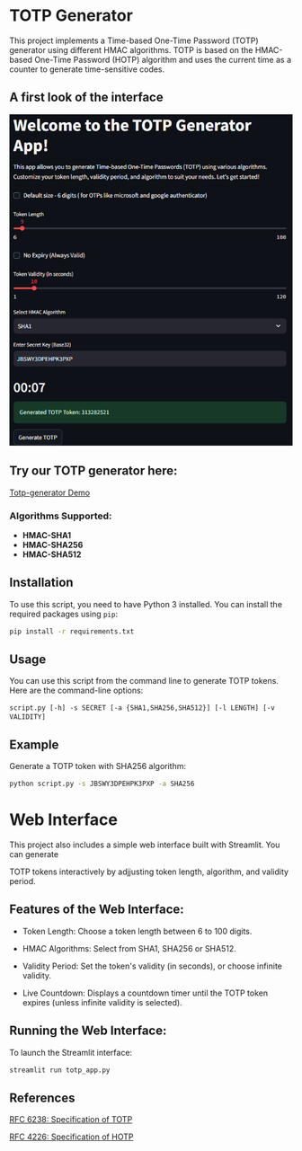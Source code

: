 # TOTP Generator
This project implements a Time-based One-Time Password (TOTP) generator using different HMAC algorithms. TOTP is based on the HMAC-based One-Time Password (HOTP) algorithm and uses the current time as a counter to generate time-sensitive codes.

## A first look of the interface
![screenshot](totp_generated.png)

## Try our TOTP generator here:
[Totp-generator Demo ](https://totp-generator.streamlit.app/)


### Algorithms Supported:

- **HMAC-SHA1**
- **HMAC-SHA256**
- **HMAC-SHA512**

## Installation

To use this script, you need to have Python 3 installed. You can install the required packages using `pip`:

```sh
pip install -r requirements.txt
```

## Usage

You can use this script from the command line to generate TOTP tokens. Here are the command-line options:

```
script.py [-h] -s SECRET [-a {SHA1,SHA256,SHA512}] [-l LENGTH] [-v VALIDITY]
```

## Example
Generate a TOTP token with SHA256 algorithm:

```sh
python script.py -s JBSWY3DPEHPK3PXP -a SHA256
```


# Web Interface
This project also includes a simple web interface built with Streamlit. You can generate 

TOTP tokens interactively by adjjusting token length, algorithm, and validity period.

## Features of the Web Interface:
- Token Length: Choose a token length between 6 to 100 digits.

- HMAC Algorithms: Select from SHA1, SHA256 or SHA512.

- Validity Period: Set the token's validity (in seconds), or choose infinite validity.

- Live Countdown: Displays a countdown timer until the TOTP token expires (unless infinite validity is selected).

## Running the Web Interface:
To launch the Streamlit interface:
```sh
streamlit run totp_app.py
```

## References
[RFC 6238: Specification of TOTP ](https://datatracker.ietf.org/doc/html/rfc6238)

[RFC 4226: Specification of HOTP](https://datatracker.ietf.org/doc/html/rfc4226)